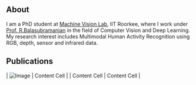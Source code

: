 ## About
I am a PhD student at [Machine Vision Lab](https://balarsgroup.github.io/), IIT Roorkee, where I work under [Prof. R.Balasubramanian](https://sites.google.com/site/balaiitr/) in the field of Computer Vision and Deep Learning. My research interest includes Multimodal Human Activity Recognition using RGB, depth, sensor and infrared data. 

## Publications



| ![Image](https://ibb.co/qjxqN7K)  | Content Cell  |
| Content Cell  | Content Cell  |


